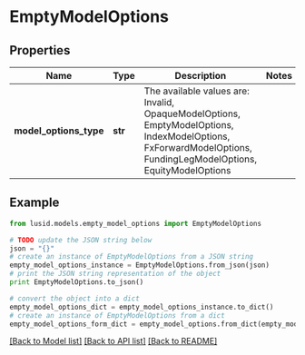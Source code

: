 # EmptyModelOptions


## Properties
Name | Type | Description | Notes
------------ | ------------- | ------------- | -------------
**model_options_type** | **str** | The available values are: Invalid, OpaqueModelOptions, EmptyModelOptions, IndexModelOptions, FxForwardModelOptions, FundingLegModelOptions, EquityModelOptions | 

## Example

```python
from lusid.models.empty_model_options import EmptyModelOptions

# TODO update the JSON string below
json = "{}"
# create an instance of EmptyModelOptions from a JSON string
empty_model_options_instance = EmptyModelOptions.from_json(json)
# print the JSON string representation of the object
print EmptyModelOptions.to_json()

# convert the object into a dict
empty_model_options_dict = empty_model_options_instance.to_dict()
# create an instance of EmptyModelOptions from a dict
empty_model_options_form_dict = empty_model_options.from_dict(empty_model_options_dict)
```
[[Back to Model list]](../README.md#documentation-for-models) [[Back to API list]](../README.md#documentation-for-api-endpoints) [[Back to README]](../README.md)


